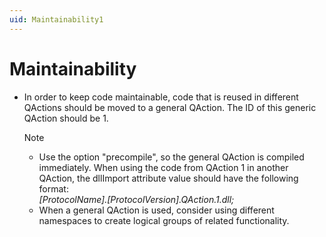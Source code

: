 ```yaml
---
uid: Maintainability1
---
```


# Maintainability

- In order to keep code maintainable, code that is reused in different QActions should be moved to a general QAction. The ID of this generic QAction should be 1.

    > [!NOTE]
    >
    > - Use the option "precompile", so the general QAction is compiled immediately. When using the code from QAction 1 in another QAction, the dllImport attribute value should have the following format: <br>*\[ProtocolName\].\[ProtocolVersion\].QAction.1.dll;*
    > - When a general QAction is used, consider using different namespaces to create logical groups of related functionality.
